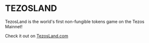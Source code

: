 # TEZOSLAND

TezosLand is the world's first non-fungible tokens game on the Tezos Mainnet!

Check it out on [TezosLand.com](https://TezosLand.com) 